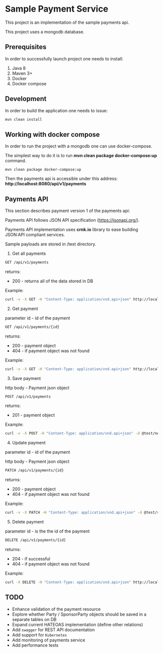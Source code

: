 # Sample Payment Service

This project is an implementation of the sample payments api.

This project uses a mongodb database.

## Prerequisites

In order to successfully launch project one needs to install:

1. Java 8
2. Maven 3+
3. Docker
4. Docker compose

## Development

In order to build the application one needs to issue:

```bash
mvn clean install
```

## Working with docker compose

In order to run the project with a mongodb one can use docker-compose.

The simplest way to do it is to run **mvn clean package docker-compose:up** command.

```shell
mvn clean package docker-compose:up
```

Then the payments api is accessible under this address: **http://localhost:8080/api/v1/payments**

## Payments API

This section describes payment version 1 of the payments api:

Payments API follows JSON API specification (https://jsonapi.org/).

Payments API implementation uses **crnk.io** library to ease building JSON:API compliant services.  

Sample payloads are stored in /test directory.

1. Get all payments

```bash
GET /api/v1/payments
```

returns:
 - 200 - returns all of the data stored in DB

Example:

```bash
curl -v -X GET -H "Content-Type: application/vnd.api+json" http://localhost:8080/api/v1/payments
```

2. Get payment

parameter id - id of the payment

```bash
GET /api/v1/payments/{id}
```

returns:
 - 200 - payment object
 - 404 - if payment object was not found

Example:

```bash
curl -v -X GET -H "Content-Type: application/vnd.api+json" http://localhost:8080/api/v1/payments/216d4da9-e59a-4cc6-8df3-3da6e7580b77
```

3. Save payment

http body - Payment json object

```bash
POST /api/v1/payments
```

returns:
 - 201 - payment object

Example:

```bash
curl -v -X POST -H "Content-Type: application/vnd.api+json" -d @test/new-payment.json http://localhost:8080/api/v1/payments
```

4. Update payment

parameter id - id of the payment

http body - Payment json object

```bash
PATCH /api/v1/payments/{id}
```

returns:
 - 200 - payment object
 - 404 - if payment object was not found

Example:

```bash
curl -v -X PATCH -H "Content-Type: application/vnd.api+json" -d @test/sample-payment-modified.json http://localhost:8080/api/v1/payments/sample
```

5. Delete payment

parameter id - is the the id of the payment

```bash
DELETE /api/v1/payments/{id}
```
returns:
 - 204 - if successful
 - 404 - if payment object was not found

Example:

```bash
curl -X DELETE -H "Content-Type: application/vnd.api+json" http://localhost:8080/api/v1/payments/sample
```

## TODO

* Enhance validation of the payment resource
* Explore whether Party / SponsorParty objects should be saved in a separate tables on DB
* Expand current HATEOAS implementation (define other relations)
* Add `swagger` for REST API documentation
* Add support for `Kubernetes`
* Add monitoring of payments service
* Add performance tests